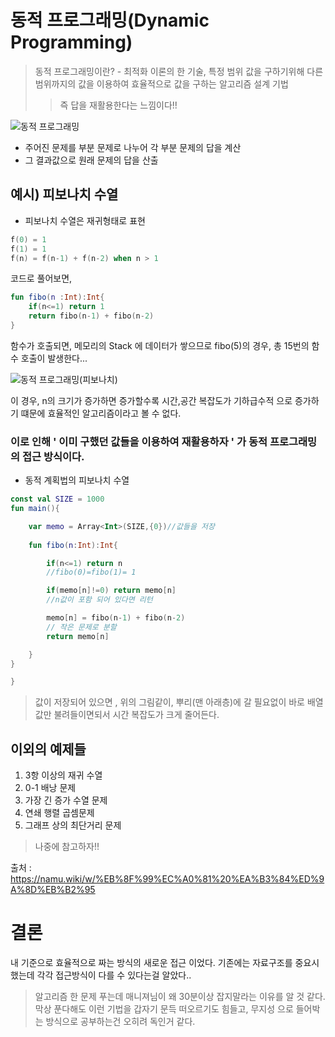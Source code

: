 # 동적 프로그래밍(Dynamic Programming)
> 동적 프로그래밍이란?
    - 최적화 이론의 한 기술, 특정 범위 값을 구하기위해 다른 범위까지의 값을
    이용하여 효율적으로 값을 구하는 알고리즘 설계 기법
>> 즉 답을 재활용한다는 느낌이다!!      

![동적 프로그래밍](https://github.com/Ohleesang/TIL/assets/148442711/23961a57-bdf3-43e4-85c5-9f789a5897bd)

* 주어진 문제를 부분 문제로 나누어 각 부분 문제의 답을 계산 
* 그 결과값으로 원래 문제의 답을 산출 

## 예시) 피보나치 수열

* 피보나치 수열은 재귀형태로 표현
```kotlin
f(0) = 1
f(1) = 1
f(n) = f(n-1) + f(n-2) when n > 1
```
코드로 풀어보면,
```kotlin
fun fibo(n :Int):Int{
    if(n<=1) return 1
    return fibo(n-1) + fibo(n-2)
}
```
함수가 호출되면, 메모리의 Stack 에 데이터가 쌓으므로 fibo(5)의 경우, 총 15번의 함수 호출이 발생한다...

![동적 프로그래밍(피보나치)](https://github.com/Ohleesang/TIL/assets/148442711/16d6b43a-63b4-4d0c-b060-3fe03e78f102)


이 경우, n의 크기가 증가하면 증가할수록 시간,공간 복잡도가 기하급수적 으로 증가하기 떄문에 효율적인 알고리즘이라고 볼 수 없다.
 ### 이로 인해 ' 이미 구했던 값들을 이용하여 재활용하자 ' 가 동적 프로그래밍의 접근 방식이다.   


* 동적 계획법의 피보나치 수열
```kotlin
const val SIZE = 1000
fun main(){

    var memo = Array<Int>(SIZE,{0})//값들을 저장
    
    fun fibo(n:Int):Int{

        if(n<=1) return n 
        //fibo(0)=fibo(1)= 1

        if(memo[n]!=0) return memo[n]
        //n값이 포함 되어 있다면 리턴

        memo[n] = fibo(n-1) + fibo(n-2)
        // 작은 문제로 분할
        return memo[n]

    }
}

}


```
> 값이 저장되어 있으면 , 위의 그림같이, 뿌리(맨 아래층)에 갈 필요없이 바로 배열값만 불려들이면되서 시간 복잡도가 크게 줄어든다.

## 이외의 예제들
1. 3항 이상의 재귀 수열
2. 0-1 배낭 문제
3. 가장 긴 증가 수열 문제
4. 연쇄 행렬 곱셈문제
5. 그래프 상의 최단거리 문제
>나중에 참고하자!!

출처 : https://namu.wiki/w/%EB%8F%99%EC%A0%81%20%EA%B3%84%ED%9A%8D%EB%B2%95



# 결론
내 기준으로 효율적으로 짜는 방식의 새로운 접근 이었다.
기존에는 자료구조를 중요시했는데 각각 접근방식이 다를 수 있다는걸 알았다..

>알고리즘 한 문제 푸는데 매니져님이 왜 30분이상 잡지말라는 이유를 알 것 같다. 막상 푼다해도 이런 기법을 갑자기 문득 떠오르기도 힘들고, 무지성 으로 들어박는 방식으로 공부하는건 오히려 독인거 같다.